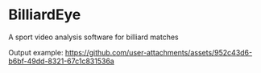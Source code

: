 # BilliardEye
A sport video analysis software for billiard matches

Output example:
https://github.com/user-attachments/assets/952c43d6-b6bf-49dd-8321-67c1c831536a
